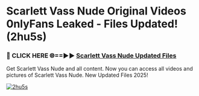 # Scarlett Vass Nude Original Videos 0nlyFans Leaked - Files Updated! (2hu5s)

<h3>🔴 CLICK HERE 🌐==►► <a href="https://tinyurl.com/yc6ubb5a" rel="nofollow">Scarlett Vass Nude Updated Files</a></h3>

Get Scarlett Vass Nude and all content. Now you can access all videos and pictures of Scarlett Vass Nude. New Updated Files 2025!

[![2hu5s](https://i.imgur.com/7eu0CRL.gif)](https://tinyurl.com/yc6ubb5a)
